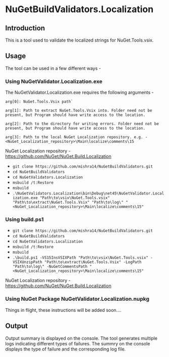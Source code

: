 # NuGetBuildValidators.Localization

## Introduction

This is a tool used to validate the localized strings for NuGet.Tools.vsix.


## Usage

The tool can be used in a few different ways -

### Using NuGetValidator.Localization.exe

The NuGetValidator.Localization.exe requires the following arguments - 

```
arg[0]: NuGet.Tools.Vsix path`

arg[1]: Path to extract NuGet.Tools.Vsix into. Folder need not be present, but Program should have write access to the location.

arg[2]: Path to the directory for writing errors. Folder need not be present, but Program should have write access to the location.

arg[3]: Path to the local NuGet Localization repository. e.g. - <NuGet_Localization_repository>\Main\localize\comments\15
```

NuGet Localization repository - https://github.com/NuGet/NuGet.Build.Localization

* `git clone https://github.com/mishra14/NuGetBuildValidators.git`
* `cd NuGetBuildValidators`
* `cd NuGetValidators.Localization`
* `msbuild /t:Restore`
* `msbuild`
* `.\NuGetValidators.Localization\bin\Debug\net45\NuGetValidator.Localization.exe "Path\to\vsix\NuGet.Tools.vsix" "Path\to\extract\NuGet.Tools.Vsix" "Path\to\log\" "<NuGet_Localization_repository>\Main\localize\comments\15"`


### Using build.ps1

* `git clone https://github.com/mishra14/NuGetBuildValidators.git`
* `cd NuGetBuildValidators`
* `cd NuGetValidators.Localization`
* `msbuild /t:Restore`
* `msbuild`
* `.\build.ps1 -VS15InsVSIXPath "Path\to\vsix\NuGet.Tools.vsix" -VSIXUnzipPath "Path\to\extract\NuGet.Tools.Vsix" -LogPath "Path\to\log\" -NuGetCommentsPath "<NuGet_Localization_repository>\Main\localize\comments\15"`


NuGet Localization repository - https://github.com/NuGet/NuGet.Build.Localization


### Using NuGet Package NuGetValidator.Localization.nupkg

Things in flight, these instructions will be added soon....

## Output

Output summary is displayed on the console. The tool generates multiple logs indicating different types of failures. The summry on the console displays the type of failure and the corresponding log file.
